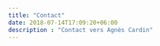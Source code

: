 ```yaml
---
title: "Contact"
date: 2018-07-14T17:09:20+06:00
description : "Contact vers Agnès Cardin"
---
```


